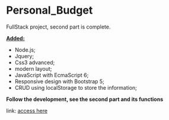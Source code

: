  # Personal_Budget #

FullStack project, second part is complete.

<strong><u> Added: </u></strong>

- Node.js; <br>
- Jquery; <br>
- Css3 advanced; <br>
- modern layout; <br>
- JavaScript with EcmaScript 6; <br>
- Responsive design with Bootstrap 5; <br>
- CRUD using localStorage to store the information; <br>

<strong> Follow the development, see the second part and its functions </strong> <br>

link: <a href="https://lordryanii.github.io/Personal_Budget-Project/" target="_blank" > access here
 </a>

<br>



